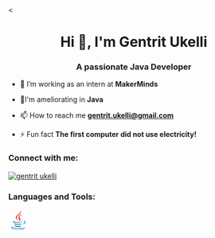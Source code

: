 <<h1 align="center">Hi 👋, I'm Gentrit Ukelli</h1>
<h3 align="center">A passionate Java Developer</h3>

- 🔭 I’m working as an intern at **MakerMinds**

- 🌱I'm ameliorating in **Java**

- 📫 How to reach me **gentrit.ukelli@gmail.com**

- ⚡ Fun fact **The first computer did not use electricity!**

<h3 align="left">Connect with me:</h3>
<p align="left">
<a href="https://linkedin.com/in/gentrit ukelli" target="blank"><img align="center" src="https://raw.githubusercontent.com/rahuldkjain/github-profile-readme-generator/master/src/images/icons/Social/linked-in-alt.svg" alt="gentrit ukelli" height="30" width="40" /></a>
</p>

<h3 align="left">Languages and Tools:</h3>
<p align="left"> <a href="https://www.java.com" target="_blank" rel="noreferrer"> <img src="https://raw.githubusercontent.com/devicons/devicon/master/icons/java/java-original.svg" alt="java" width="40" height="40"/> </a> </p>
